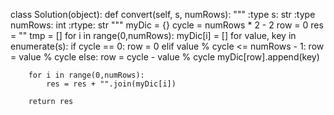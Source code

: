 class Solution(object):
    def convert(self, s, numRows):
        """
        :type s: str
        :type numRows: int
        :rtype: str
        """
        myDic = {}
        cycle = numRows * 2 - 2
        row = 0
        res = ""
        tmp = []
        for i in range(0,numRows):
            myDic[i] = []
        for value, key in enumerate(s):
            if cycle == 0:
                row = 0
            elif value % cycle <= numRows - 1:
                row = value % cycle
            else:
                row = cycle - value % cycle
            myDic[row].append(key)

        for i in range(0,numRows):
            res = res + "".join(myDic[i])

        return res
